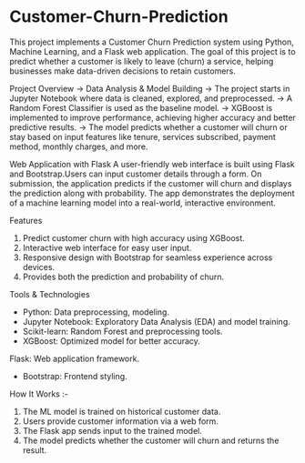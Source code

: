 # Customer-Churn-Prediction

This project implements a Customer Churn Prediction system using Python, Machine Learning, and a Flask web application.
The goal of this project is to predict whether a customer is likely to leave (churn) a service, helping businesses make data-driven decisions to retain customers.

Project Overview
-> Data Analysis & Model Building
-> The project starts in Jupyter Notebook where data is cleaned, explored, and preprocessed.
-> A Random Forest Classifier is used as the baseline model.
-> XGBoost is implemented to improve performance, achieving higher accuracy and better predictive results.
-> The model predicts whether a customer will churn or stay based on input features like tenure, services subscribed, payment method, monthly charges, and more.

Web Application with Flask
A user-friendly web interface is built using Flask and Bootstrap.Users can input customer details through a form. On submission, the application predicts if the customer will churn and displays the prediction along with probability.
The app demonstrates the deployment of a machine learning model into a real-world, interactive environment.

Features
1. Predict customer churn with high accuracy using XGBoost.
2. Interactive web interface for easy user input.
3. Responsive design with Bootstrap for seamless experience across devices.
4. Provides both the prediction and probability of churn.

Tools & Technologies
- Python: Data preprocessing, modeling.
- Jupyter Notebook: Exploratory Data Analysis (EDA) and model training.
- Scikit-learn: Random Forest and preprocessing tools.
- XGBoost: Optimized model for better accuracy.

Flask: Web application framework.
- Bootstrap: Frontend styling.

How It Works :-
1. The ML model is trained on historical customer data.
2. Users provide customer information via a web form.
3. The Flask app sends input to the trained model.
4. The model predicts whether the customer will churn and returns the result.
